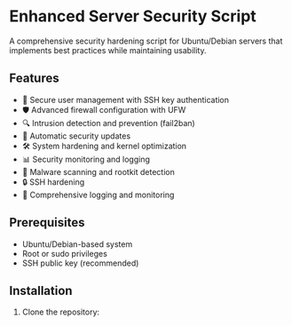 # Enhanced Server Security Script

A comprehensive security hardening script for Ubuntu/Debian servers that implements best practices while maintaining usability.

## Features

- 🔐 Secure user management with SSH key authentication
- 🛡️ Advanced firewall configuration with UFW
- 🔍 Intrusion detection and prevention (fail2ban)
- 🔄 Automatic security updates
- 🛠️ System hardening and kernel optimization
- 📊 Security monitoring and logging
- 🦠 Malware scanning and rootkit detection
- 🔒 SSH hardening
- 📝 Comprehensive logging and monitoring

## Prerequisites

- Ubuntu/Debian-based system
- Root or sudo privileges
- SSH public key (recommended)

## Installation

1. Clone the repository: 